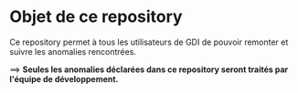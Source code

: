 # Objet de ce repository

Ce repository permet à tous les utilisateurs de GDI de pouvoir remonter et suivre les anomalies rencontrées.

==> **Seules les anomalies déclarées dans ce repository seront traités par l'équipe de développement.**
